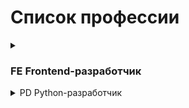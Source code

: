 # Список профессии

<details><summary><h3>
   FE Frontend-разработчик</summary></h3>
<details><summary>HTML (Верстка)</summary>

   + [html-homeworks](https://github.com/netology-code/html-homeworks)
   + [html-2-homeworks](https://github.com/netology-code/html-2-homeworks)
</details>
</details>
<details><summary>
PD Python-разработчик</summary>
<details><summary>PY (Python 1 уровень)</summary>

   + [html-homeworks](https://github.com/netology-code/html-homeworks)
   + [html-2-homeworks](https://github.com/netology-code/html-2-homeworks)
</details>
</details>
